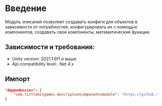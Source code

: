 # Введение

Модуль описаний позволяет создавать конфиги для объектов в зависимости от потребностей, конфигурировать их с помощью компонентов, создавать свои компоненты, математические функции.

## Зависимости и требования:
* Unity version: 2021.1.6f1 и выше
* Api compatibility level: .Net 4.x

## Импорт
```JSON
"dependencies": {
    "com.littlebitgames.descriptioncomponentsmodule": "https://github.com/LittleBitOrganization/evolution-engine-description-components.git",
}
```
